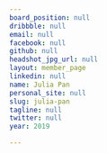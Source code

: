 ```yaml
---
board_position: null
dribbble: null
email: null
facebook: null
github: null
headshot_jpg_url: null
layout: member_page
linkedin: null
name: Julia Pan
personal_site: null
slug: julia-pan
tagline: null
twitter: null
year: 2019

---
```

